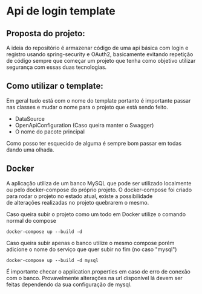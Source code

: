 # Api de login template

## Proposta do projeto:
A ideia do repositório é armazenar código de uma api básica com login e registro usando spring-security e OAuth2, basicamente evitando repetição de código sempre que começar um projeto que tenha como objetivo utilizar segurança com essas duas tecnologias.

## Como utilizar o template:
Em geral tudo está com o nome do template portanto é importante passar nas classes e mudar o nome para o projeto que está sendo feito.
- DataSource
- OpenApiConfiguration (Caso queira manter o Swagger)
- O nome do pacote principal  

Como posso ter esquecido de alguma é sempre bom passar em todas dando uma olhada.

## Docker
A aplicação utiliza de um banco MySQL que pode ser utilizado localmente ou pelo docker-compose do próprio projeto. O docker-compose foi criado para rodar o projeto no estado atual, existe a possibilidade  
de alterações realizadas no projeto quebrarem o mesmo.

Caso queira subir o projeto como um todo em Docker utilize o comando normal do compose  
```
docker-compose up --build -d
```

Caso queira subir apenas o banco utilize o mesmo compose porém adicione o nome do serviço que quer subir no fim (no caso "mysql")
```
docker-compose up --build -d mysql
```

É importante checar o application.properties em caso de erro de conexão com o banco. Provavelmente alterações na url disponível lá devem ser feitas dependendo da sua configuração de mysql.
